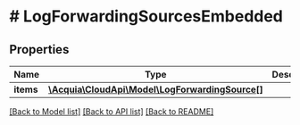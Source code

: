 # # LogForwardingSourcesEmbedded

## Properties

Name | Type | Description | Notes
------------ | ------------- | ------------- | -------------
**items** | [**\Acquia\CloudApi\Model\LogForwardingSource[]**](LogForwardingSource.md) |  | [optional]

[[Back to Model list]](../../README.md#models) [[Back to API list]](../../README.md#endpoints) [[Back to README]](../../README.md)
